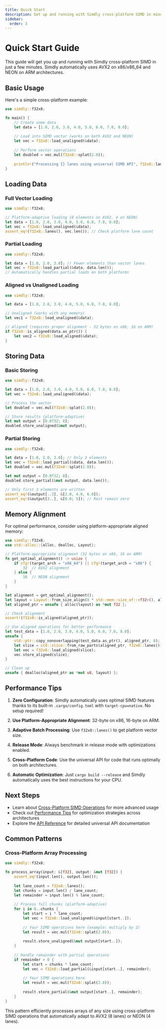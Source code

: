 ```yaml
---
title: Quick Start
description: Get up and running with Simdly cross-platform SIMD in minutes.
sidebar:
  order: 3
---
```


# Quick Start Guide

This guide will get you up and running with Simdly cross-platform SIMD in just a few minutes. Simdly automatically uses AVX2 on x86/x86_64 and NEON on ARM architectures.

## Basic Usage

Here's a simple cross-platform example:

```rust
use simdly::f32x8;

fn main() {
    // Create some data
    let data = [1.0, 2.0, 3.0, 4.0, 5.0, 6.0, 7.0, 8.0];
    
    // Load into SIMD vector (works on both AVX2 and NEON)
    let vec = f32x8::load_unaligned(&data);
    
    // Perform vector operations
    let doubled = vec.mul(f32x8::splat(2.0));
    
    println!("Processing {} lanes using universal SIMD API", f32x8::lanes());
}
```

## Loading Data

### Full Vector Loading

```rust
use simdly::f32x8;

// Platform-adaptive loading (8 elements on AVX2, 4 on NEON)
let data = [1.0, 2.0, 3.0, 4.0, 5.0, 6.0, 7.0, 8.0];
let vec = f32x8::load_unaligned(&data);
assert_eq!(f32x8::lanes(), vec.len()); // Check platform lane count
```

### Partial Loading

```rust
use simdly::f32x8;

let data = [1.0, 2.0, 3.0]; // Fewer elements than vector lanes
let vec = f32x8::load_partial(&data, data.len());
// Automatically handles partial loads on both platforms
```

### Aligned vs Unaligned Loading

```rust
use simdly::f32x8;

let data = [1.0, 2.0, 3.0, 4.0, 5.0, 6.0, 7.0, 8.0];

// Unaligned (works with any memory)
let vec1 = f32x8::load_unaligned(&data);

// Aligned (requires proper alignment - 32 bytes on x86, 16 on ARM)
if f32x8::is_aligned(data.as_ptr()) {
    let vec2 = f32x8::load_aligned(&data);
}
```

## Storing Data

### Basic Storing

```rust
use simdly::f32x8;

let data = [1.0, 2.0, 3.0, 4.0, 5.0, 6.0, 7.0, 8.0];
let vec = f32x8::load_unaligned(&data);

// Process the vector
let doubled = vec.mul(f32x8::splat(2.0));

// Store results (platform-adaptive)
let mut output = [0.0f32; 8];
doubled.store_unaligned(&mut output);
```

### Partial Storing

```rust
use simdly::f32x8;

let data = [1.0, 2.0, 3.0]; // Only 3 elements
let vec = f32x8::load_partial(&data, data.len());
let doubled = vec.mul(f32x8::splat(2.0));

let mut output = [0.0f32; 8];
doubled.store_partial(&mut output, data.len());

// Only first 3 elements are written
assert_eq!(&output[..3], &[2.0, 4.0, 6.0]);
assert_eq!(&output[3..], &[0.0; 5]); // Rest remain zero
```

## Memory Alignment

For optimal performance, consider using platform-appropriate aligned memory:

```rust
use simdly::f32x8;
use std::alloc::{alloc, dealloc, Layout};

// Platform-appropriate alignment (32 bytes on x86, 16 on ARM)
fn get_optimal_alignment() -> usize {
    if cfg!(target_arch = "x86_64") || cfg!(target_arch = "x86") {
        32  // AVX2 alignment
    } else {
        16  // NEON alignment
    }
}

let alignment = get_optimal_alignment();
let layout = Layout::from_size_align(8 * std::mem::size_of::<f32>(), alignment).unwrap();
let aligned_ptr = unsafe { alloc(layout) as *mut f32 };

// Check alignment
assert!(f32x8::is_aligned(aligned_ptr));

// Use aligned operations for better performance
let test_data = [1.0, 2.0, 3.0, 4.0, 5.0, 6.0, 7.0, 8.0];
unsafe {
    std::ptr::copy_nonoverlapping(test_data.as_ptr(), aligned_ptr, 8);
    let slice = std::slice::from_raw_parts(aligned_ptr, f32x8::lanes());
    let vec = f32x8::load_aligned(slice);
    vec.store_aligned(slice);
}

// Clean up
unsafe { dealloc(aligned_ptr as *mut u8, layout) };
```

## Performance Tips

1. **Zero Configuration**: Simdly automatically uses optimal SIMD features thanks to its built-in `.cargo/config.toml` with `target-cpu=native`. No setup required!

2. **Use Platform-Appropriate Alignment**: 32-byte on x86, 16-byte on ARM.

3. **Adaptive Batch Processing**: Use `f32x8::lanes()` to get platform vector size.

4. **Release Mode**: Always benchmark in release mode with optimizations enabled.

5. **Cross-Platform Code**: Use the universal API for code that runs optimally on both architectures.

6. **Automatic Optimization**: Just `cargo build --release` and Simdly automatically uses the best instructions for your CPU.

## Next Steps

- Learn about [Cross-Platform SIMD Operations](/guides/simd-operations/) for more advanced usage
- Check out [Performance Tips](/guides/performance/) for optimization strategies across architectures
- Explore the [API Reference](/reference/) for detailed universal API documentation

## Common Patterns

### Cross-Platform Array Processing

```rust
use simdly::f32x8;

fn process_array(input: &[f32], output: &mut [f32]) {
    assert_eq!(input.len(), output.len());
    
    let lane_count = f32x8::lanes();
    let chunks = input.len() / lane_count;
    let remainder = input.len() % lane_count;
    
    // Process full chunks (platform-adaptive)
    for i in 0..chunks {
        let start = i * lane_count;
        let vec = f32x8::load_unaligned(&input[start..]);
        
        // Your SIMD operations here (example: multiply by 2)
        let result = vec.mul(f32x8::splat(2.0));
        
        result.store_unaligned(&mut output[start..]);
    }
    
    // Handle remainder with partial operations
    if remainder > 0 {
        let start = chunks * lane_count;
        let vec = f32x8::load_partial(&input[start..], remainder);
        
        // Your SIMD operations here
        let result = vec.mul(f32x8::splat(2.0));
        
        result.store_partial(&mut output[start..], remainder);
    }
}
```

This pattern efficiently processes arrays of any size using cross-platform SIMD operations that automatically adapt to AVX2 (8 lanes) or NEON (4 lanes).
